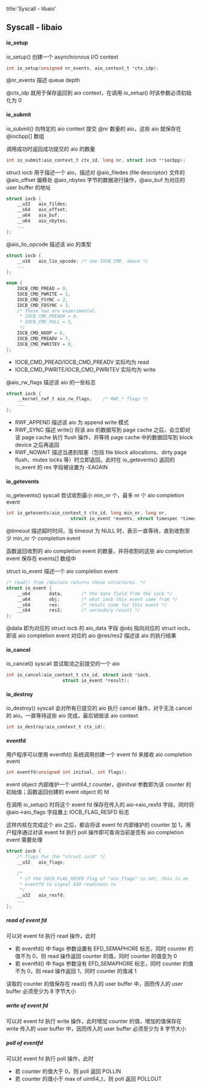title:'Syscall - libaio'
## Syscall - libaio


#### io_setup

io_setup() 创建一个 asynchronous I/O context

```c
int io_setup(unsigned nr_events, aio_context_t *ctx_idp);
```

@nr_events 描述 queue depth

@ctx_idp 就用于保存返回到 aio context，在调用 io_setup() 时该参数必须初始化为 0


#### io_submit

io_submit() 向特定的 aio context 提交 @nr 数量的 aio，这些 aio 就保存在 @iocbpp[] 数组

调用成功时返回成功提交的 aio 的数量

```c
int io_submit(aio_context_t ctx_id, long nr, struct iocb **iocbpp);
```


struct iocb 用于描述一个 aio，描述对 @aio_filedes (file descriptor) 文件的 @aio_offset 偏移处 @aio_nbytes 字节的数据进行操作，@aio_buf 为对应的 user buffer 的地址

```c
struct iocb {
	__u32	aio_fildes;
	__s64	aio_offset;
	__u64	aio_buf;
	__u64	aio_nbytes;
	...
};
```


@aio_lio_opcode 描述该 aio 的类型

```c
struct iocb {
	__u16	aio_lio_opcode;	/* see IOCB_CMD_ above */
	...
};
```

```c
enum {
	IOCB_CMD_PREAD = 0,
	IOCB_CMD_PWRITE = 1,
	IOCB_CMD_FSYNC = 2,
	IOCB_CMD_FDSYNC = 3,
	/* These two are experimental.
	 * IOCB_CMD_PREADX = 4,
	 * IOCB_CMD_POLL = 5,
	 */
	IOCB_CMD_NOOP = 6,
	IOCB_CMD_PREADV = 7,
	IOCB_CMD_PWRITEV = 8,
};
```

- IOCB_CMD_PREAD/IOCB_CMD_PREADV 实际均为 read
- IOCB_CMD_PWRITE/IOCB_CMD_PWRITEV 实际均为 write


@aio_rw_flags 描述该 aio 的一些标志

```c
struct iocb {
	__kernel_rwf_t aio_rw_flags;	/* RWF_* flags */
	...
};
```

- RWF_APPEND 描述该 aio 为 append write 模式
- RWF_SYNC 描述 write() 将该 aio 的数据写到 page cache 之后，会立即对该 page cache 执行 flush 操作，并等待 page cache 中的数据回写到 block device 之后再返回
- RWF_NOWAIT 描述当遇到阻塞（包括 file block allocations、dirty page flush、mutex locks 等）时立即返回，此时在 io_getevents() 返回的 io_event 的 res 字段被设置为 -EAGAIN


#### io_getevents

io_getevents() syscall 尝试收割最小 min_nr 个，最多 nr 个 aio completion event

```c
int io_getevents(aio_context_t ctx_id, long min_nr, long nr,
                        struct io_event *events, struct timespec *timeout);
```

@timeout    描述超时时间，当 timeout 为 NULL 时，表示一直等待，直到收割至少 min_nr 个 completion event

函数返回收割的 aio completion event 的数量，并将收割的这些 aio completion event 保存在 events[] 数组中


struct io_event 描述一个 aio completion event

```c
/* read() from /dev/aio returns these structures. */
struct io_event {
	__u64		data;		/* the data field from the iocb */
	__u64		obj;		/* what iocb this event came from */
	__s64		res;		/* result code for this event */
	__s64		res2;		/* secondary result */
};
```

@data       即为对应的 struct iocb 的 aio_data 字段
@obj        指向对应的 struct iocb，即该 aio completion event 对应的 aio
@res/res2   描述该 aio 的执行结果


#### io_cancel

io_cancel() syscall 尝试取消之前提交的一个 aio

```c
int io_cancel(aio_context_t ctx_id, struct iocb *iocb,
                     struct io_event *result);
```

#### io_destroy

io_destroy() syscall 会对所有已提交的 aio 执行 cancel 操作，对于无法 cancel 的 aio，一直等待这些 aio 完成，最后销毁该 aio context

```c
int io_destroy(aio_context_t ctx_id);
```


#### eventfd

用户程序可以使用 eventfd() 系统调用创建一个 event fd 来接收 aio completion event

```c
int eventfd(unsigned int initval, int flags);
```

event object 内部维护一个 uint64_t counter，@initval 参数即为该 counter 的初始值；函数返回创建的 event object 的 fd

在调用 io_setup() 时将这个 event fd 保存在传入的 aio->aio_resfd 字段，同时将 @aio->aio_flags 字段置上 IOCB_FLAG_RESFD 标志

这样内核在完成这个 aio 之后，都会将该 event fd 内部维护的 counter 加 1，用户程序通过对该 event fd 执行 poll 操作即可查询当前是否有 aio completion event 需要处理

```c
struct iocb {
	/* flags for the "struct iocb" */
	__u32	aio_flags;

	/*
	 * if the IOCB_FLAG_RESFD flag of "aio_flags" is set, this is an
	 * eventfd to signal AIO readiness to
	 */
	__u32	aio_resfd;
	...
};
```


##### read of event fd

可以对 event fd 执行 read 操作，此时

- 若 eventfd() 中 flags 参数设置有 EFD_SEMAPHORE 标志，同时 counter 的值不为 0，则 read 操作返回 counter 的值，同时 counter 的值变为 0
- 若 eventfd() 中 flags 参数没有 EFD_SEMAPHORE 标志，同时 counter 的值不为 0，则 read 操作返回 1，同时 counter 的值减 1

读取的 counter 的值保存在 read() 传入的 user buffer 中，因而传入的 user buffer 必须至少为 8 字节大小


##### write of event fd

可以对 event fd 执行 write 操作，此时增加 counter 的值，增加的值保存在 write 传入的 user buffer 中，因而传入的 user buffer 必须至少为 8 字节大小


##### poll of eventfd

可以对 event fd 执行 poll 操作，此时

- 若 counter 的值大于 0，则 poll 返回 POLLIN
- 若 counter 的值小于 max of uint64_t，则 poll 返回 POLLOUT
